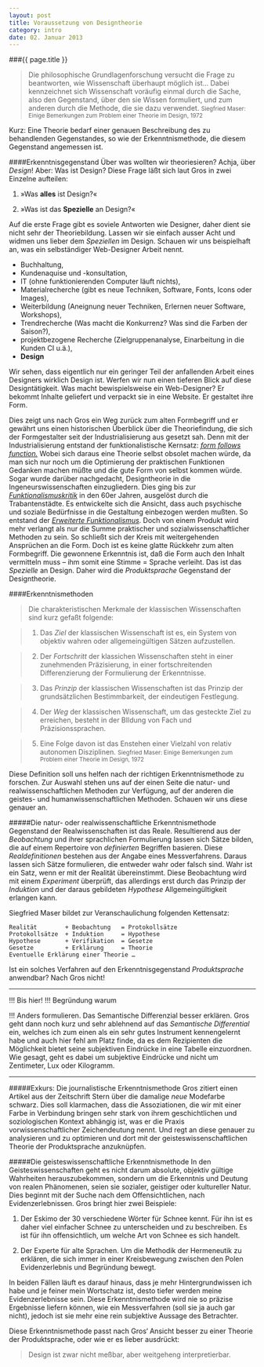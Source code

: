 ```yaml
---
layout: post
title: Voraussetzung von Designtheorie
category: intro
date: 02. Januar 2013
---
```


###{{ page.title }}
> Die philosophische Grundlagenforschung versucht die Frage zu beantworten, wie Wissenschaft überhaupt möglich ist… Dabei kennzeichnet sich Wissenschaft voräufig einmal durch die Sache, also den Gegenstand, über den sie Wissen formuliert,  und zum anderen durch die Methode, die sie dazu verwendet. <small>Siegfried Maser: Einige Bemerkungen zum Problem einer Theorie im Design, 1972</small>

Kurz: Eine Theorie bedarf einer genauen Beschreibung des zu behandlenden Gegenstandes, so wie der Erkenntnismethode, die diesem Gegenstand angemessen ist.

####Erkenntnisgegenstand
Über was wollten wir theoriesieren? Achja, über _Design_! Aber: Was ist Design? Diese Frage läßt sich laut Gros in zwei Einzelne aufteilen: 

1.  »Was __alles__ ist Design?«

2.  »Was ist das __Spezielle__ an Design?«

Auf die erste Frage gibt es soviele Antworten wie Designer, daher dient sie nicht sehr der Theoriebildung. Lassen wir sie einfach ausser Acht und widmen uns lieber dem _Speziellen_ im Design. Schauen wir uns beispielhaft an, was ein selbständiger Web-Designer Arbeit nennt. 

+   Buchhaltung,
+   Kundenaquise und -konsultation,
+   IT (ohne funktionierenden Computer läuft nichts),
+   Materialrecherche (gibt es neue Techniken, Software, Fonts, Icons oder Images),
+   Weiterbildung (Aneignung neuer Techniken, Erlernen neuer Software, Workshops),
+   Trendrecherche (Was macht die Konkurrenz? Was sind die Farben der Saison?),
+   projektbezogene Recherche (Zielgruppenanalyse, Einarbeitung in die Kunden CI u.ä.),
+   __Design__

Wir sehen, dass eigentlich nur ein geringer Teil der anfallenden Arbeit eines Designers wirklich Design ist. Werfen wir nun einen tieferen Blick auf diese Designtätigkeit. Was macht bewispielsweise ein Web-Designer? Er bekommt Inhalte geliefert und verpackt sie in eine Website. Er gestaltet ihre Form. 

Dies zeigt uns nach Gros ein Weg zurück zum alten Formbegriff und er gewährt uns einen historischen Überblick über die Theoriefindung, die sich der Formgestalter seit der Industrialisierung aus gesetzt sah. Denn mit der Industrialisierung entstand der funktionalistische Kernsatz: _[form follows function.](http://de.wikipedia.org/wiki/Form_follows_function)_ Wobei sich daraus eine Theorie selbst obsolet machen würde, da man sich nur noch um die Optimierung der praktischen Funktionen Gedanken machen müßte und die gute Form von selbst kommen würde. Sogar wurde darüber nachgedacht, Designtheorie in die Ingeneurswissenschaften einzugliedern. Dies ging bis zur _[Funktionalismuskritik](http://m.schuelerlexikon.de/mobile_kunst/Funktionalismuskritik.htm)_ in den 60er Jahren, ausgelöst durch die Trabantenstädte. Es entwickelte sich die Ansicht, dass auch psychische und soziale Bedürfnisse in die Gestaltung einbezogen werden mußten. So entstand der _[Erweiterte Funktionalismus]()_. Doch von einem Produkt wird mehr verlangt als nur die Summe praktischer und sozialwissenschaftlicher Methoden zu sein. So schließt sich der Kreis mit weitergehenden Ansprüchen an die Form. Doch ist es keine glatte Rückkehr zum alten Formbegriff. Die gewonnene Erkenntnis ist, daß die Form auch den Inhalt vermitteln muss – ihm somit eine Stimme = Sprache verleiht. Das ist das _Spezielle_ an Design. Daher wird die _Produktsprache_ Gegenstand der Designtheorie.

####Erkenntnismethoden

> Die charakteristischen Merkmale der klassischen Wissenschaften sind kurz gefaßt folgende:

> 1.  Das _Ziel_ der klassischen Wissenschaft ist es, ein System von objektiv wahren oder allgemeingültigen Sätzen aufzustellen.

> 2.  Der _Fortschritt_ der klassichen Wissenschaften steht in einer zunehmenden Präzisierung, in einer fortschreitenden Differenzierung der Formulierung der Erkenntnisse.

> 3.  Das _Prinzip_ der klassischen Wissenschaften ist das Prinzip der grundsätzlichen Bestimmbarkeit, der eindeutigen Festlegung.

> 4.  Der _Weg_ der klassischen Wissenschaft, um das gesteckte Ziel zu erreichen, besteht in der BIldung von Fach und Präzisionssprachen.

> 5.  Eine Folge davon ist das Enstehen einer Vielzahl von relativ autonomen Disziplinen. <small>Siegfried Maser: Einige Bemerkungen zum Problem einer Theorie im Design, 1972</small>

Diese Definition soll uns helfen nach der richtigen Erkenntnismethode zu forschen. Zur Auswahl stehen uns auf der einen Seite die natur- und realwissenschaftlichen Methoden zur Verfügung, auf der anderen die geistes- und humanwissenschaftlichen Methoden. Schauen wir uns diese genauer an.

#####Die natur- oder realwissenschaftliche Erkenntnismethode
Gegenstand der Realwissenschaften ist das Reale. Resultierend aus der _Beobachtung_ und ihrer sprachlichen Formulierung lassen sich Sätze bilden, die auf einem Repertoire von _definierten_ Begriffen basieren. Diese _Realdefinitionen_ bestehen aus der Angabe eines Messverfahrens. Daraus lassen sich Sätze formulieren, die entweder wahr oder falsch sind. Wahr ist ein Satz, wenn er mit der Realität übereinstimmt. Diese Beobachtung wird mit einem _Experiment_ überprüft, das allerdings erst durch das Prinzip der _Induktion_ und der daraus gebildeten _Hypothese_ Allgemeingültigkeit erlangen kann. 

Siegfried Maser bildet zur Veranschaulichung folgenden Kettensatz:

  	Realität        + Beobachtung   = Protokollsätze
  	Protokollsätze  + Induktion     = Hypothese
  	Hypothese       + Verifikation  = Gesetze
  	Gesetze         + Erklärung     = Theorie
  	Eventuelle Erklärung einer Theorie …

Ist ein solches Verfahren auf den Erkenntnisgegenstand _Produktsprache_ anwendbar? Nach Gros nicht!

---

!!! Bis hier!
!!! Begründung warum 

!!! Anders formulieren. Das Semantische Differenzial besser erklären.
Gros geht dann noch kurz und sehr ablehnend auf das _Semantische Differential_ ein, welches ich zum einen als ein sehr gutes Instrument kennengelernt habe und auch hier fehl am Platz finde, da es dem Rezipienten die Möglichkeit bietet seine subjektiven Eindrücke in eine Tabelle einzuordnen. Wie gesagt, geht es dabei um subjektive Eindrücke und nicht um Zentimeter, Lux oder Kilogramm.


---
#####Exkurs: Die journalistische Erkenntnismethode
Gros zitiert einen Artikel aus der Zeitschrift Stern über die damalige _neue_ Modefarbe schwarz. Dies soll klarmachen, dass die Assoziationen, die wir mit einer Farbe in Verbindung bringen sehr stark von ihrem geschichtlichen und soziologischen Kontext abhängig ist, was er die Praxis vorwissenschaftlicher Zeichendeutung nennt. Und regt an diese genauer zu analysieren und zu optimieren und dort mit der geisteswissenschaftlichen Theorie der Produktsprache anzuknüpfen.

#####Die geisteswissenschaftliche Erkenntnismethode
In den Geisteswissenschaften geht es nicht darum absolute, objektiv gültige Wahrheiten herauszubekommen, sondern um die Erkenntnis und Deutung von realen Phänomenen, seien sie sozialer, geistiger oder kultureller Natur. Dies beginnt mit der Suche nach dem Offensichtlichen, nach Evidenzerlebnissen. Gros bringt hier zwei Beispiele:

1.  Der Eskimo der 30 verschiedene Wörter für Schnee kennt. Für ihn ist es daher viel einfacher Schnee zu unterscheiden und zu beschreiben. Es ist für ihn offensichtlich, um welche Art von Schnee es sich handelt.

2.  Der Experte für alte Sprachen. Um die Methodik der Hermeneutik zu erklären, die sich immer in einer Kreisbewegung zwischen den Polen Evidenzerlebnis und Begründung bewegt.

In beiden Fällen läuft es darauf hinaus, dass je mehr Hintergrundwissen ich habe und je feiner mein Wortschatz ist, desto tiefer werden meine Evidenzerlebnisse sein. Diese Erkenntnismethode wird nie so präzise Ergebnisse liefern können, wie ein Messverfahren (soll sie ja auch gar nicht), jedoch ist sie mehr eine rein subjektive Aussage des Betrachter.

Diese Erkenntnismethode passt nach Gros‘ Ansicht besser zu einer Theorie der Produktsprache, oder wie er es lieber ausdrückt:
> Design ist zwar nicht meßbar, aber weitgeheng interpretierbar.
